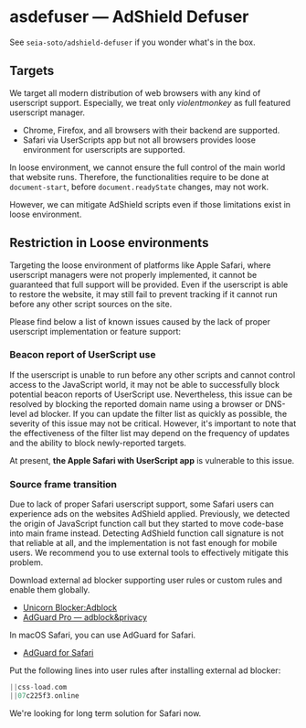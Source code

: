 # asdefuser — AdShield Defuser

See `seia-soto/adshield-defuser` if you wonder what's in the box.

## Targets

We target all modern distribution of web browsers with any kind of userscript support.
Especially, we treat only *violentmonkey* as full featured userscript manager.

- Chrome, Firefox, and all browsers with their backend are supported.
- Safari via UserScripts app but not all browsers provides loose environment for userscripts are supported.

In loose environment, we cannot ensure the full control of the main world that website runs.
Therefore, the functionalities require to be done at `document-start`, before `document.readyState` changes, may not work.

However, we can mitigate AdShield scripts even if those limitations exist in loose environment.

## Restriction in Loose environments

Targeting the loose environment of platforms like Apple Safari, where userscript managers were not properly implemented, it cannot be guaranteed that full support will be provided.
Even if the userscript is able to restore the website, it may still fail to prevent tracking if it cannot run before any other script sources on the site.

Please find below a list of known issues caused by the lack of proper userscript implementation or feature support:

### Beacon report of UserScript use

If the userscript is unable to run before any other scripts and cannot control access to the JavaScript world, it may not be able to successfully block potential beacon reports of UserScript use.
Nevertheless, this issue can be resolved by blocking the reported domain name using a browser or DNS-level ad blocker.
If you can update the filter list as quickly as possible, the severity of this issue may not be critical.
However, it's important to note that the effectiveness of the filter list may depend on the frequency of updates and the ability to block newly-reported targets.

At present, **the Apple Safari with UserScript app** is vulnerable to this issue.

### Source frame transition

Due to lack of proper Safari userscript support, some Safari users can experience ads on the websites AdShield applied.
Previously, we detected the origin of JavaScript function call but they started to move code-base into main frame instead.
Detecting AdShield function call signature is not that reliable at all, and the implementation is not fast enough for mobile users.
We recommend you to use external tools to effectively mitigate this problem.

Download external ad blocker supporting user rules or custom rules and enable them globally.

- [Unicorn Blocker:Adblock](https://apps.apple.com/us/app/unicorn-blocker-adblock/id1046714401)
- [AdGuard Pro — adblock&privacy](https://apps.apple.com/kr/app/adguard-pro-adblock-privacy/id1126386264)

In macOS Safari, you can use AdGuard for Safari.

- [AdGuard for Safari](https://apps.apple.com/kr/app/adguard-for-safari/id1440147259)

Put the following lines into user rules after installing external ad blocker:

```adb
||css-load.com
||07c225f3.online
```

We're looking for long term solution for Safari now.
